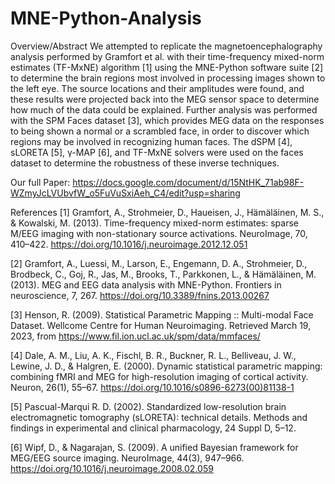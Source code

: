 # MNE-Python-Analysis

Overview/Abstract
We attempted to replicate the magnetoencephalography analysis performed by Gramfort et al. with their time-frequency mixed-norm estimates (TF-MxNE) algorithm [1] using the MNE-Python software suite [2] to determine the brain regions most involved in processing images shown to the left eye. The source locations and their amplitudes were found, and these results were projected back into the MEG sensor space to determine how much of the data could be explained. Further analysis was performed with the SPM Faces dataset [3], which provides MEG data on the responses to being shown a normal or a scrambled face, in order to discover which regions may be involved in recognizing human faces. The dSPM [4], sLORETA [5], γ-MAP [6], and TF-MxNE solvers were used on the faces dataset to determine the robustness of these inverse techniques.



Our full Paper: https://docs.google.com/document/d/15NtHK_71ab98F-WZmyJcLVUbvfW_o5FuVuSxiAeh_C4/edit?usp=sharing



References
[1] 	Gramfort, A., Strohmeier, D., Haueisen, J., Hämäläinen, M. S., & Kowalski, M. (2013). Time-frequency mixed-norm estimates: sparse M/EEG imaging with non-stationary source activations. NeuroImage, 70, 410–422. https://doi.org/10.1016/j.neuroimage.2012.12.051

[2] Gramfort, A., Luessi, M., Larson, E., Engemann, D. A., Strohmeier, D., Brodbeck, C., Goj, R., Jas, M., Brooks, T., Parkkonen, L., & Hämäläinen, M. (2013). MEG and EEG data analysis with MNE-Python. Frontiers in neuroscience, 7, 267. https://doi.org/10.3389/fnins.2013.00267

[3] Henson, R. (2009). Statistical Parametric Mapping :: Multi-modal Face Dataset. Wellcome Centre for Human Neuroimaging. Retrieved March 19, 2023, from https://www.fil.ion.ucl.ac.uk/spm/data/mmfaces/

[4] Dale, A. M., Liu, A. K., Fischl, B. R., Buckner, R. L., Belliveau, J. W., Lewine, J. D., & Halgren, E. (2000). Dynamic statistical parametric mapping: combining fMRI and MEG for high-resolution imaging of cortical activity. Neuron, 26(1), 55–67. https://doi.org/10.1016/s0896-6273(00)81138-1

[5] Pascual-Marqui R. D. (2002). Standardized low-resolution brain electromagnetic tomography (sLORETA): technical details. Methods and findings in experimental and clinical pharmacology, 24 Suppl D, 5–12.

[6] Wipf, D., & Nagarajan, S. (2009). A unified Bayesian framework for MEG/EEG source imaging. NeuroImage, 44(3), 947–966. https://doi.org/10.1016/j.neuroimage.2008.02.059
